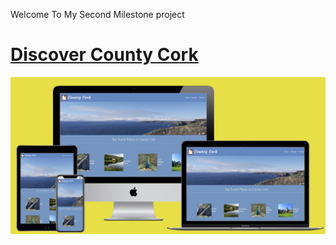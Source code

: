 Welcome To My Second Milestone project

# [Discover County Cork](https://mqsaud.github.io/Milestone-2/)
<img src="assets/images/test/multidevice-mockup.png">